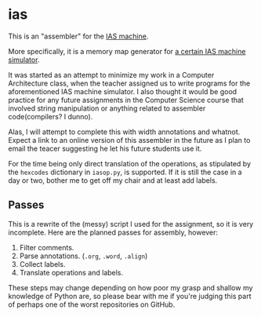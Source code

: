 # ias

This is an "assembler" for the [IAS machine](https://en.wikipedia.org/wiki/IAS_machine).

More specifically, it is a memory map generator for [a certain IAS machine
simulator](http://www.ic.unicamp.br/~edson/disciplinas/mc404/2016-2s/abef/IAS-sim/).

It was started as an attempt to minimize my work in a Computer Architecture
class, when the teacher assigned us to write programs for the aforementioned IAS
machine simulator. I also thought it would be good practice for any future
assignments in the Computer Science course that involved string manipulation or
anything related to assembler code(compilers? I dunno).

Alas, I will attempt to complete this with width annotations and whatnot. Expect
a link to an online version of this assembler in the future as I plan to email
the teacer suggesting he let his future students use it.

For the time being only direct translation of the operations, as stipulated by
the `hexcodes` dictionary in `iasop.py`, is supported. If it is still the case
in a day or two, bother me to get off my chair and at least add labels.

## Passes

This is a rewrite of the (messy) script I used for the assignment, so it is very
incomplete. Here are the planned passes for assembly, however:

1. Filter comments.
2. Parse annotations. (`.org`, `.word`, `.align`)
3. Collect labels.
4. Translate operations and labels.

These steps may change depending on how poor my grasp and shallow my knowledge
of Python are, so please bear with me if you're judging this part of perhaps one
of the worst repositories on GitHub.
